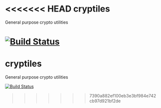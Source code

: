 <<<<<<< HEAD
cryptiles
=========

General purpose crypto utilities

[![Build Status](https://secure.travis-ci.org/hueniverse/cryptiles.png)](http://travis-ci.org/hueniverse/cryptiles)
=======
cryptiles
=========

General purpose crypto utilities

[![Build Status](https://secure.travis-ci.org/hueniverse/cryptiles.png)](http://travis-ci.org/hueniverse/cryptiles)
>>>>>>> 7390a882ef100eb3e3bf984e742cb97d921bf2de
